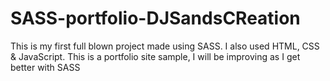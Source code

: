 # SASS-portfolio-DJSandsCReation
This is my first full blown project made using SASS. I also used HTML, CSS &amp; JavaScript. This is a portfolio site sample, I will be improving as I get better with SASS
